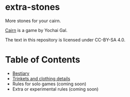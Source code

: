 # extra-stones
More stones for your cairn.

[Cairn](https://cairnrpg.com/) is a game by Yochai Gal.

The text in this repository is licensed under CC-BY-SA 4.0.

# Table of Contents
- [Bestiary](bestiary.md)
- [Trinkets and clothing details](trinkets.md)
- Rules for solo games (coming soon)
- Extra or experimental rules (coming soon)
